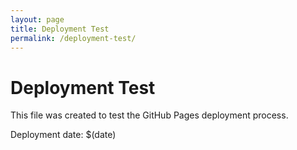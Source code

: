 ```yaml
---
layout: page
title: Deployment Test
permalink: /deployment-test/
---
```


# Deployment Test

This file was created to test the GitHub Pages deployment process.

Deployment date: $(date) 